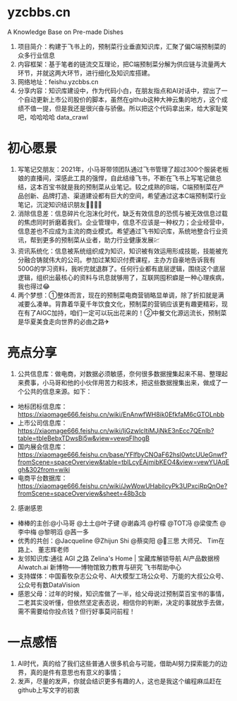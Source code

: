 # yzcbbs.cn
A Knowledge Base on Pre-made Dishes
1. 项目简介：构建于飞书上的，预制菜行业垂直知识库，汇聚了偏C端预制菜的众多行业信息
2. 内容框架：基于笔者的链流交互理论，把C端预制菜分解为供应链与流量两大环节，并就这两大环节，进行细化及知识库搭建。
3. 网络地址：feishu.yzcbbs.cn
4. 分享内容：知识库建设中，作为代码小白，在朋友指点和AI对话中，捏出了一个自动更新上市公司股价的脚本，虽然在github这种大神云集的地方，这个成绩不值一提，但是我还是很兴奋与骄傲。所以把这个代码拿出来，给大家耻笑吧，哈哈哈哈 data_crawl

# 初心愿景 #
1. 写笔记交朋友：2021年，小马哥带领团队通过飞书管理了超过300个服装老板娘的直播间，深感此工具的强悍，自此结缘飞书，不断在飞书上写笔记做总结，这本百宝书就是我的预制菜从业笔记。较之成熟的B端，C端预制菜在产品创新、品牌打造、渠道建设都有巨大的空间，希望通过这本C端预制菜行业笔记，沉淀知识结识朋友👨‍👩‍👧‍👦
2. 消除信息差：信息碎片化泡沫化时代，缺乏有效信息的恐慌与被无效信息过载的焦虑同时折磨着我们。企业管理中，信息不应该是一种权力；企业经营中，信息差也不应成为主流的商业模式。希望通过飞书知识库，系统地整合行业资讯，帮到更多的预制菜从业者，助力行业健康发展💹
3. 资讯系统化：信息被系统组织成为知识，知识被有效运用形成技能，技能被充分融合铸就伟大的公司。参加过某知识付费课程，主办方自豪地告诉我有500G的学习资料，我听完就退群了。任何行业都有底层逻辑，围绕这个底层逻辑，组织出最核心的资料与讯息就够用了，互联网囤积癖是一种心理疾病，我也得过😂
4. 两个梦想：①整体而言，现在的预制菜电商营销略显单调，除了折扣就是满减要么凑单。背靠着华夏千年饮食文化，预制菜的营销应该更有趣更精彩，现在有了AIGC加持，咱们一定可以玩出花来的！②中餐文化源远流长，预制菜是华夏美食走向世界的必由之路✈

# 亮点分享 #
1. 公共信息库：做电商，对数据必须敏感，奈何很多数据搜集起来不易、整理起来费事，小马哥和他的小伙伴用苦力和技术，把这些数据搜集出来，做成了一个公共的信息来源。如下：
  - 地标团标信息库：https://xiaomage666.feishu.cn/wiki/EnAnwfWH8ik0EfkfaM6cGTOLnbb
  - 上市公司信息库：https://xiaomage666.feishu.cn/wiki/IjGzwlcItiMJjNkE3nEcc7QEnIb?table=tbleBebxTDwsBi5w&view=vewqFIhogB
  - 国内展会信息库：https://xiaomage666.feishu.cn/base/YFlfbyCNOaF62hsl0wtcUUeGnwf?fromScene=spaceOverview&table=tblLcyEAjmibKEO4&view=vewYUAqEgh&302from=wiki
  - 电商平台数据库：https://xiaomage666.feishu.cn/wiki/JwWowUHabilcyPk3UPxciRpQnOe?fromScene=spaceOverview&sheet=48b3cb
2. 感谢感恩
  - 棒棒的主创:@小马哥 @土土@叶子键 @谢淼鸿 @柠檬 @TOT冯 @梁俊杰 @李中梅 @黎明滔 @茜一多
  - 优秀的共创：@Jacqueline @Zhijun Shi @蔡奕阳 @🌈三思 大师兄、 Tim在路上、 董志辉老师
  - 友邻知识库:通往 AGI 之路 Zelina's Home | 宝藏库解锁导航 AI产品数据榜  AIwatch.ai  新博物——博物馆致力教育与研究  飞书帮助中心
  - 支持媒体：中国畜牧杂志公众号、AI大模型工场公众号、万能的大叔公众号、公众号有数DataVision
  - 感恩父母：过年的时候，知识库做了一半，给父母说过预制菜百宝书的事情，二老其实没听懂，但依然坚定表态说，相信你的判断，决定的事就放手去做，需不需要给你投点钱？但行好事莫问前程！

# 一点感悟 #
1. AI时代，真的给了我们这些普通人很多机会与可能，借助AI努力探索能力的边界，真的是件有意思也有意义的事情；
2. 发声，尽量的发声，你就会结识更多有趣的人，这也是我这个编程麻瓜赶在github上写文字的初衷
